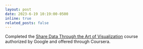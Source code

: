 ```yaml
---
layout: post
date: 2023-6-19 10:19:00-0500
inline: true
related_posts: false
---
```


Completed the [Share Data Through the Art of Visualization](https://coursera.org/share/ff7ac92df60f898a27e340e6b865a824) course authorized by Google and offered through Coursera.